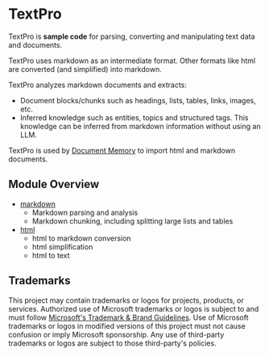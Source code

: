 # TextPro

TextPro is **sample code** for parsing, converting and manipulating text data and documents.

TextPro uses markdown as an intermediate format. Other formats like html are converted (and simplified) into markdown.

TextPro analyzes markdown documents and extracts:

- Document blocks/chunks such as headings, lists, tables, links, images, etc.
- Inferred knowledge such as entities, topics and structured tags. This knowledge can be inferred from markdown information without using an LLM.

TextPro is used by [Document Memory](../memory//conversation/src/docImport.ts) to import html and markdown documents.

## Module Overview

- [markdown](./src/markdown.ts)
  - Markdown parsing and analysis
  - Markdown chunking, including splitting large lists and tables
- [html](./src/html.ts)
  - html to markdown conversion
  - html simplification
  - html to text

## Trademarks

This project may contain trademarks or logos for projects, products, or services. Authorized use of Microsoft
trademarks or logos is subject to and must follow
[Microsoft's Trademark & Brand Guidelines](https://www.microsoft.com/en-us/legal/intellectualproperty/trademarks/usage/general).
Use of Microsoft trademarks or logos in modified versions of this project must not cause confusion or imply Microsoft sponsorship.
Any use of third-party trademarks or logos are subject to those third-party's policies.

